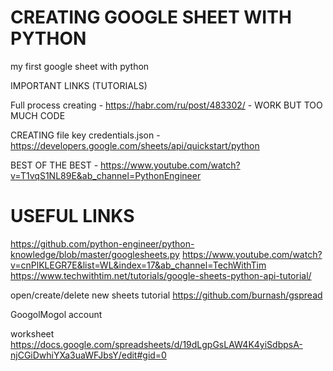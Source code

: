 # CREATING GOOGLE SHEET WITH PYTHON

my first google sheet with python

IMPORTANT LINKS (TUTORIALS)

Full process creating - https://habr.com/ru/post/483302/ - WORK BUT TOO MUCH CODE

CREATING file key credentials.json - https://developers.google.com/sheets/api/quickstart/python

BEST OF THE BEST - https://www.youtube.com/watch?v=T1vqS1NL89E&ab_channel=PythonEngineer


# USEFUL LINKS

https://github.com/python-engineer/python-knowledge/blob/master/googlesheets.py
https://www.youtube.com/watch?v=cnPlKLEGR7E&list=WL&index=17&ab_channel=TechWithTim
https://www.techwithtim.net/tutorials/google-sheets-python-api-tutorial/

open/create/delete new sheets tutorial
https://github.com/burnash/gspread

GoogolMogol account

worksheet
https://docs.google.com/spreadsheets/d/19dLgpGsLAW4K4yiSdbpsA-njCGiDwhiYXa3uaWFJbsY/edit#gid=0